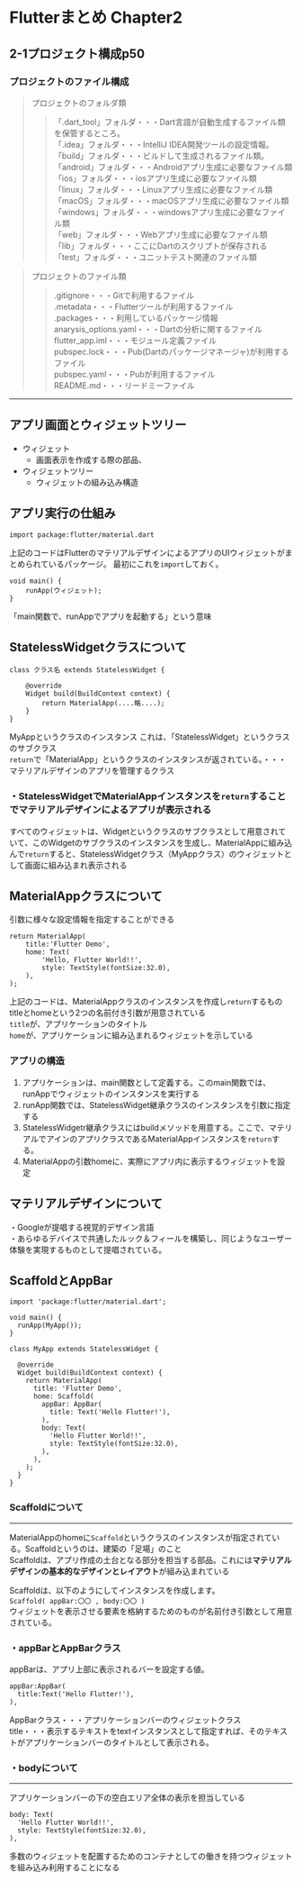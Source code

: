# Flutterまとめ Chapter2
## 2-1プロジェクト構成p50
### プロジェクトのファイル構成
>プロジェクトのフォルダ類
>>「.dart_tool」フォルダ・・・Dart言語が自動生成するファイル類を保管するところ。  
「.idea」フォルダ・・・IntelliJ IDEA開発ツールの設定情報。  
「build」フォルダ・・・ビルドして生成されるファイル類。  
「android」フォルダ・・・Androidアプリ生成に必要なファイル類  
「ios」フォルダ・・・iosアプリ生成に必要なファイル類  
「linux」フォルダ・・・Linuxアプリ生成に必要なファイル類  
「macOS」フォルダ・・・macOSアプリ生成に必要なファイル類  
「windows」フォルダ・・・windowsアプリ生成に必要なファイル類  
「web」フォルダ・・・Webアプリ生成に必要なファイル類  
「lib」フォルダ・・・ここにDartのスクリプトが保存される  
「test」フォルダ・・・ユニットテスト関連のファイル類

>プロジェクトのファイル類
>>.gitignore・・・Gitで利用するファイル  
.metadata・・・Flutterツールが利用するファイル  
.packages・・・利用しているパッケージ情報  
anarysis_options.yaml・・・Dartの分析に関するファイル  
flutter_app.iml・・・モジュール定義ファイル  
pubspec.lock・・・Pub(Dartのパッケージマネージャ)が利用するファイル  
pubspec.yaml・・・Pubが利用するファイル  
README.md・・・リードミーファイル
---
## アプリ画面とウィジェットツリー
- ウィジェット
    - 画面表示を作成する際の部品、
- ウィジェットツリー
    - ウィジェットの組み込み構造
## アプリ実行の仕組み
```
import package:flutter/material.dart
```
上記のコードはFlutterのマテリアルデザインによるアプリのUIウィジェットがまとめられているパッケージ。
最初にこれを`import`しておく。
```
void main() {
    runApp(ウィジェット);
}
```
「main関数で、runAppでアプリを起動する」という意味

## StatelessWidgetクラスについて
```
class クラス名 extends StatelessWidget {

    @override
    Widget build(BuildContext context) {
        return MaterialApp(....略....);
    }
}
```
MyAppというクラスのインスタンス
これは、「StatelessWidget」というクラスのサブクラス  
`return`で「MaterialApp」というクラスのインスタンスが返されている。・・・マテリアルデザインのアプリを管理するクラス  
### ・StatelessWidgetでMaterialAppインスタンスを`return`することでマテリアルデザインによるアプリが表示される  

すべてのウィジェットは、Widgetというクラスのサブクラスとして用意されていて、このWidgetのサブクラスのインスタンスを生成し、MaterialAppに組み込んで`return`すると、StatelessWidgetクラス（MyAppクラス）のウィジェットとして画面に組み込まれ表示される  
## MaterialAppクラスについて
引数に様々な設定情報を指定することができる  
```
return MaterialApp(
    title:'Flutter Demo',
    home: Text(
        'Hello, Flutter World!!',
        style: TextStyle(fontSize:32.0),
    ),
);
```
上記のコードは、MaterialAppクラスのインスタンスを作成し`return`するもの  
titleとhomeという2つの名前付き引数が用意されている  
`title`が、アプリケーションのタイトル  
`home`が、アプリケーションに組み込まれるウィジェットを示している  

### アプリの構造
1. アプリケーションは、main関数として定義する。このmain関数では、runAppでウィジェットのインスタンスを実行する
1. runApp関数では、StatelessWidget継承クラスのインスタンスを引数に指定する
1. StatelessWidgetr継承クラスにはbuildメソッドを用意する。ここで、マテリアルでアインのアプリクラスであるMaterialAppインスタンスを`return`する。
1. MaterialAppの引数homeに、実際にアプリ内に表示するウィジェットを設定

## マテリアルデザインについて
・Googleが提唱する視覚的デザイン言語  
・あらゆるデバイスで共通したルック＆フィールを構築し、同じようなユーザー体験を実現するものとして提唱されている。  

## ScaffoldとAppBar
```
import 'package:flutter/material.dart';

void main() {
  runApp(MyApp());
}

class MyApp extends StatelessWidget {

  @override
  Widget build(BuildContext context) {
    return MaterialApp(
      title: 'Flutter Demo',
      home: Scaffold(
        appBar: AppBar(
          title: Text('Hello Flutter!'),
        ),
        body: Text(
          'Hello Flutter World!!',
          style: TextStyle(fontSize:32.0),
        ),
      ),
    );
  }
}
```
### Scaffoldについて
---
MaterialAppのhomeに`Scaffold`というクラスのインスタンスが指定されている。Scaffoldというのは、建築の「足場」のこと  
Scaffoldは、アプリ作成の土台となる部分を担当する部品。これには**マテリアルデザインの基本的なデザインとレイアウト**が組み込まれている  

Scaffoldは、以下のようにしてインスタンスを作成します。  
`Scaffold( appBar:〇〇 , body:〇〇 )`  
ウィジェットを表示させる要素を格納するためのものが名前付き引数として用意されている。  

### ・appBarとAppBarクラス
appBarは、アプリ上部に表示されるバーを設定する値。  
```
appBar:AppBar(
  title:Text('Hello Flutter!'),
),
```
AppBarクラス・・・アプリケーションバーのウィジェットクラス  
title・・・表示するテキストをtextインスタンスとして指定すれば、そのテキストがアプリケーションバーのタイトルとして表示される。  

### ・bodyについて
---
アプリケーションバーの下の空白エリア全体の表示を担当している
```
body: Text(
  'Hello Flutter World!!',
  style: TextStyle(fontSize:32.0),
),
```
多数のウィジェットを配置するためのコンテナとしての働きを持つウィジェットを組み込み利用することになる  

  
